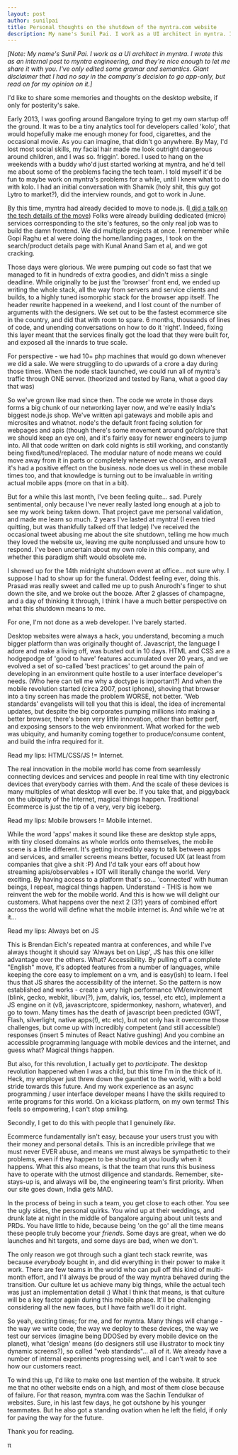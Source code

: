 ```yaml
---
layout: post
author: sunilpai
title: Personal thoughts on the shutdown of the myntra.com website
description: My name's Sunil Pai. I work as a UI architect in myntra. I wrote this as an internal post to myntra engineering, and they're nice enough to let me share it with you. I've only edited some gramar and semantics. Giant disclaimer that I had no say in the company's decision to go app-only, but read on for my opinion on it.
---
```


*[Note: My name's Sunil Pai. I work as a UI architect in myntra. I wrote this as an internal post to myntra engineering, and they're nice enough to let me share it with you. I've only edited some gramar and semantics. Giant disclaimer that I had no say in the company's decision to go app-only, but read on for my opinion on it.]*

I'd like to share some memories and thoughts on the desktop website, if only for posterity's sake.

Early 2013, I was goofing around Bangalore trying to get my own startup off the ground. It was to be a tiny analytics tool for developers called 'kolo', that would hopefully make me enough money for food, cigarettes, and the occasional movie. As you can imagine, that didn't go anywhere. By May, I'd lost most social skills, my facial hair made me look outright dangerous around children, and I was so. friggin'. bored. I used to hang on the weekends with a buddy who'd just started working at myntra, and he'd tell me about some of the problems facing the tech team. I told myself it'd be fun to maybe work on myntra's problems for a while, until I knew what to do with kolo. I had an initial conversation with Shamik (holy shit, this guy got Lytro to market?), did the interview rounds, and got to work in June.

By this time, myntra had already decided to move to node.js. ([I did a talk on the tech details of the move](https://www.youtube.com/watch?v=49M0-VPvFjE)) Folks were already building dedicated (micro) services corresponding to the site's features, so the only real job was to build the damn frontend. We did multiple projects at once. I remember while Gopi Raghu et al were doing the home/landing pages, I took on the search/product details page with Kunal Anand Sam et al, and we got cracking.

Those days were glorious. We were pumping out code so fast that we managed to fit in hundreds of extra goodies, and didn't miss a single deadline. While originally to be just the 'browser' front end, we ended up writing the whole stack, all the way from servers and service clients and builds, to a highly tuned isomorphic stack for the browser app itself. The header rewrite happened in a weekend, and I lost count of the number of arguments with the designers. We set out to be the fastest ecommerce site in the country, and did that with room to spare. 6 months, thousands of lines of code, and unending conversations on how to do it 'right'. Indeed, fixing this layer meant that the services finally got the load that they were built for, and exposed all the innards to true scale.

For perspective - we had 10+ php machines that would go down whenever we did a sale. We were struggling to do upwards of a crore a day during those times. When the node stack launched, we could run all of myntra's traffic through ONE server. (theorized and tested by Rana, what a good day that was)

So we've grown like mad since then. The code we wrote in those days forms a big chunk of our networking layer now, and we're easily India's biggest node.js shop. We've written api gateways and mobile apis and microsites and whatnot. node's the default front facing solution for webpages and apis (though there's some movement around go/clojure that we should keep an eye on), and it's fairly easy for newer engineers to jump into. All that code written on dark cold nights is still working, and constantly being fixed/tuned/replaced. The modular nature of node means we could move away from it in parts or completely whenever we choose, and overall it's had a positive effect on the business. node does us well in these mobile times too, and that knowledge is turning out to be invaluable in writing actual mobile apps (more on that in a bit).

But for a while this last month, I've been feeling quite... sad. Purely sentimental, only because I've never really lasted long enough at a job to see my work being taken down. That project gave me personal validation, and made me learn so much. 2 years I've lasted at myntra! (I even tried quitting, but was thankfully talked off that ledge) I've received the occasional tweet abusing me about the site shutdown, telling me how much they loved the website ux, leaving me quite nonplussed and unsure how to respond. I've been uncertain about my own role in this company, and whether this paradigm shift would obsolete me.

I showed up for the 14th midnight shutdown event at office... not sure why. I suppose I had to show up for the funeral. Oddest feeling ever, doing this. Prasad was really sweet and called me up to push Anurodh's finger to shut down the site, and we broke out the booze. After 2 glasses of champagne, and a day of thinking it through, I think I have a much better perspective on what this shutdown means to me.

For one, I'm not done as a web developer. I've barely started.

Desktop websites were always a hack, you understand, becoming a much bigger platform than was originally thought of. Javascript, the language I adore and make a living off, was busted out in 10 days. HTML and CSS are a hodgepodge of 'good to have' features accumulated over 20 years, and we evolved a set of so-called 'best practices' to get around the pain of developing in an environment quite hostile to a user interface developer's needs. (Who here can tell me why a doctype is important?) And when the mobile revolution started (circa 2007, post iphone), shoving that browser into a tiny screen has made the problem WORSE, not better. 'Web standards' evangelists will tell you that this is ideal, the idea of incremental updates, but despite the big corporates pumping millions into making a better browser, there's been very little innovation, other than better perf, and exposing sensors to the web environment. What worked for the web was ubiquity, and humanity coming together to produce/consume content, and build the infra required for it.

Read my lips: HTML/CSS/JS != Internet.

The real innovation in the mobile world has come from seamlessly connecting devices and services and people in real time with tiny electronic devices that everybody carries with them. And the scale of these devices is many multiples of what desktop will ever be. If you take that, and piggyback on the ubiquity of the Internet, magical things happen. Traditional Ecommerce is just the tip of a very, very big iceberg.

Read my lips: Mobile browsers != Mobile internet.

While the word 'apps' makes it sound like these are desktop style apps, with tiny closed domains as whole worlds onto themselves, the mobile scene is a little different. It's getting incredibly easy to talk between apps and services, and smaller screens means better, focused UX (at least from companies that give a shit :P) And I'd talk your ears off about how streaming apis/observables + IOT will literally change the world. Very exciting. By having access to a platform that's so... 'connected' with human beings, I repeat, magical things happen. Understand - THIS is how we reinvent the web for the mobile world. And this is how we will delight our customers. What happens over the next 2 (3?) years of combined effort across the world will define what the mobile internet is. And while we're at it...

Read my lips: Always bet on JS

This is Brendan Eich's repeated mantra at conferences, and while I've always thought it should say 'Always bet on Lisp', JS has this one killer advantage over the others. What? Accessibility. By pulling off a complete "English" move, it's adopted features from a number of languages, while keeping the core easy to implement on a vm, and is easy(ish) to learn. I feel thus that JS shares the accessibility of the internet. So the pattern is now established and works - create a very high performance VM/environment (blink, gecko, webkit, libuv(?), jvm, dalvik, ios, tessel, etc etc), implement a JS engine on it (v8, javascriptcore, spidermonkey, nashorn, whatever), and go to town. Many times has the death of javascript been predicted (GWT, Flash, silverlight, native apps(!), etc etc), but not only has it overcome those challenges, but come up with incredibly competent (and still accessible!) responses (insert 5 minutes of React Native gushing) And you combine an accessible programming language with mobile devices and the internet, and guess what? Magical things happen.

But also, for this revolution, I actually get to *participate*. The desktop revolution happened when I was a child, but this time I'm in the thick of it. Heck, my employer just threw down the gauntlet to the world, with a bold stride towards this future. And my work experience as an async programming / user interface developer means I have the skills required to write programs for this world. On a kickass platform, on my own terms! This feels so empowering, I can't stop smiling.

Secondly, I get to do this with people that I genuinely *like*.

Ecommerce fundamentally isn't easy, because your users trust you with their money and personal details. This is an incredible privilege that we must never EVER abuse, and means we must always be sympathetic to their problems, even if they happen to be shouting at you loudly when it happens. What this also means, is that the team that runs this business have to operate with the utmost diligence and standards. Remember, site-stays-up is, and always will be, the engineering team's first priority. When our site goes down, India gets MAD.

In the process of being in such a team, you get close to each other. You see the ugly sides, the personal quirks. You wind up at their weddings, and drunk late at night in the middle of bangalore arguing about unit tests and PRDs. You have little to hide, because being 'on the go' all the time means these people truly become your *friends*. Some days are great, when we do launches and hit targets, and some days are bad, when we don't.

The only reason we got through such a giant tech stack rewrite, was because *everybody* bought in, and did everything in their power to make it work. There are few teams in the world who can pull off this kind of multi-month effort, and I'll always be proud of the way myntra behaved during the transition. Our culture let us achieve many big things, while the actual tech was just an implementation detail :) What I think that means, is that culture will be a key factor again during this mobile phase. It'll be challenging considering all the new faces, but I have faith we'll do it right.

So yeah, exciting times; for me, and for myntra. Many things will change - the way we write code, the way we deploy to these devices, the way we test our services (imagine being DDOSed by every mobile device on the planet), what 'design' means (do designers still use illustrator to mock tiny dynamic screens?), so called "web standards"... all of it. We already have a number of internal experiments progressing well, and I can't wait to see how our customers react.

To wind this up, I'd like to make one last mention of the website. It struck me that no other website ends on a high, and most of them close because of failure. For that reason, myntra.com was the Sachin Tendulkar of websites. Sure, in his last few days, he got outshone by his younger teammates. But he also got a standing ovation when he left the field, if only for paving the way for the future.

Thank you for reading.

π

